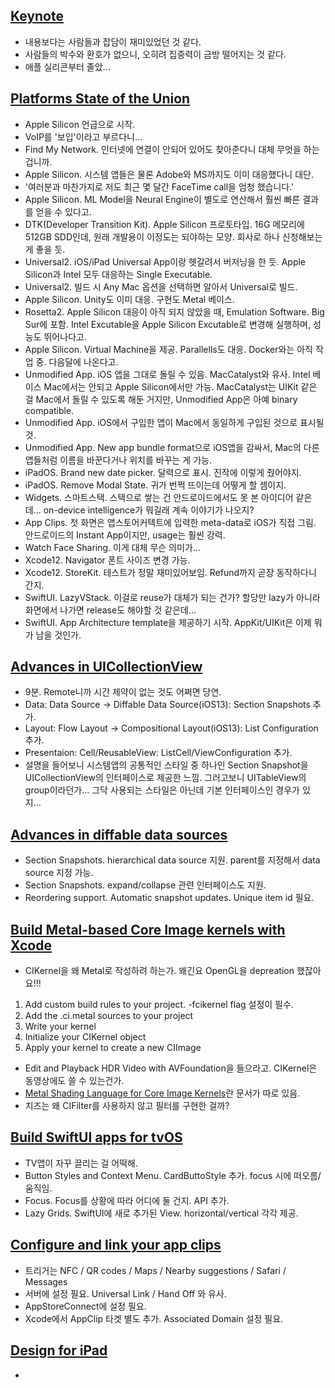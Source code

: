 ## [Keynote](https://developer.apple.com/wwdc20/101)
- 내용보다는 사람들과 잡담이 재미있었던 것 같다.
- 사람들의 박수와 환호가 없으니, 오히려 집중력이 금방 떨어지는 것 같다.
- 애플 실리콘부터 졸았...

## [Platforms State of the Union](https://developer.apple.com/wwdc20/102)
- Apple Silicon 언급으로 시작.
- VoIP를 '보입'이라고 부르다니...
- Find My Network. 인터넷에 연결이 안되어 있어도 찾아준다니 대체 무엇을 하는 겁니까.
- Apple Silicon. 시스템 앱들은 물론 Adobe와 MS까지도 이미 대응했다니 대단.
- '여러분과 마찬가지로 저도 최근 몇 달간 FaceTime call을 엄청 했습니다.'
- Apple Silicon. ML Model을 Neural Engine이 별도로 연산해서 훨씬 빠른 결과를 얻을 수 있다고.
- DTK(Developer Transition Kit). Apple Silicon 프로토타입. 16G 메모리에 512GB SDD인데, 원래 개발용이 이정도는 되야하는 모양. 회사로 하나 신청해보는 게 좋을 듯.
- Universal2. iOS/iPad Universal App이랑 헷갈려서 버저닝을 한 듯. Apple Silicon과 Intel 모두 대응하는 Single Executable.
- Universal2. 빌드 시 Any Mac 옵션을 선택하면 알아서 Universal로 빌드.
- Apple Silicon. Unity도 이미 대응. 구현도 Metal 베이스.
- Rosetta2. Apple Silicon 대응이 아직 되지 않았을 때,  Emulation Software. Big Sur에 포함. Intel Excutable을 Apple Silicon Excutable로 변경해 실행하며, 성능도 뛰어나다고.
- Apple Silicon. Virtual Machine을 제공. Parallells도 대응. Docker와는 아직 작업 중. 다음달에 나온다고.
- Unmodified App. iOS 앱을 그대로 돌릴 수 있음. MacCatalyst와 유사. Intel 베이스 Mac에서는 안되고 Apple Silicon에서만 가능. MacCatalyst는 UIKit 같은 걸 Mac에서 돌릴 수 있도록 해둔 거지만, Unmodified App은 아예 binary compatible.
- Unmodified App. iOS에서 구입한 앱이 Mac에서 동일하게 구입된 것으로 표시될 것.
- Unmodified App. New app bundle format으로 iOS앱을 감싸서, Mac의 다른 앱들처럼 이름을 바꾼다거나 위치를 바꾸는 게 가능.
- iPadOS. Brand new date picker. 달력으로 표시. 진작에 이렇게 줬어야지.
- iPadOS. Remove Modal State. 귀가 번쩍 뜨이는데 어떻게 할 셈이지.
- Widgets. 스마트스택. 스택으로 쌓는 건 안드로이드에서도 못 본 아이디어 같은데... on-device intelligence가 뭐길래 계속 이야기가 나오지?
- App Clips. 첫 화면은 앱스토어커텍트에 입력한 meta-data로 iOS가 직접 그림. 안드로이드의 Instant App이지만, usage는 훨씬 강력.
- Watch Face Sharing. 이게 대체 무슨 의미가...
- Xcode12. Navigator 폰트 사이즈 변경 가능.
- Xcode12. StoreKit. 테스트가 정말 재미있어보임. Refund까지 곧장 동작하다니 간지.
- SwiftUI. LazyVStack. 이걸로 reuse가 대체가 되는 건가? 할당만 lazy가 아니라 화면에서 나가면 release도 해야할 것 같은데...
- SwiftUI. App Architecture template을 제공하기 시작. AppKit/UIKit은 이제 뭐가 남을 것인가.

## [Advances in UICollectionView](https://developer.apple.com/wwdc20/10097)
- 9분. Remote니까 시간 제약이 없는 것도 어쩌면 당연.
- Data: Data Source -> Diffable Data Source(iOS13): Section Snapshots 추가.
- Layout: Flow Layout -> Compositional Layout(iOS13): List Configuration 추가.
- Presentaion: Cell/ReusableView: ListCell/ViewConfiguration 추가.
- 설명을 들어보니 시스템앱의 공통적인 스타일 중 하나인 Section Snapshot을 UICollectionView의 인터페이스로 제공한 느낌. 그러고보니 UITableView의 group이라던가... 그닥 사용되는 스타일은 아닌데 기본 인터페이스인 경우가 있지...

## [Advances in diffable data sources](https://developer.apple.com/wwdc20/10045)
- Section Snapshots. hierarchical data source 지원. parent를 지정해서 data source 지정 가능.
- Section Snapshots. expand/collapse 관련 인터페이스도 지원.
- Reordering support. Automatic snapshot updates. Unique item id 필요.

## [Build Metal-based Core Image kernels with Xcode](https://developer.apple.com/wwdc20/10021)
- CIKernel을 왜 Metal로 작성하려 하는가. 왜긴요 OpenGL을 depreation 했잖아요!!!
1. Add custom build rules to your project. -fcikernel flag 설정이 필수.
2. Add the .ci.metal sources to your project
3. Write your kernel
4. Initialize your CIKernel object
5. Apply your kernel to create a new CIImage
- Edit and Playback HDR Video with AVFoundation을 들으라고. CIKernel은 동영상에도 쓸 수 있는건가.
- [Metal Shading Language for Core Image Kernels](https://developer.apple.com/metal/MetalCIKLReference6.pdf)란 문서가 따로 있음.
- 치즈는 왜 CIFilter를 사용하지 않고 필터를 구현한 걸까?

## [Build SwiftUI apps for tvOS](https://developer.apple.com/wwdc20/10042)
- TV앱이 자꾸 끌리는 걸 어떡해.
- Button Styles and Context Menu. CardButtoStyle 추가. focus 시에 떠오름/움직임.
- Focus. Focus를 상황에 따라 어디에 둘 건지. API 추가.
- Lazy Grids. SwiftUI에 새로 추가된 View. horizontal/vertical 각각 제공.

## [Configure and link your app clips](https://developer.apple.com/wwdc20/10146)
- 트리거는 NFC / QR codes / Maps / Nearby suggestions / Safari / Messages
- 서버에 설정 필요. Universal Link / Hand Off 와 유사. 
- AppStoreConnect에 설정 필요.
- Xcode에서 AppClip 타겟 별도 추가. Associated Domain 설정 필요.

## [Design for iPad](https://developer.apple.com/wwdc20/10206)
- 
